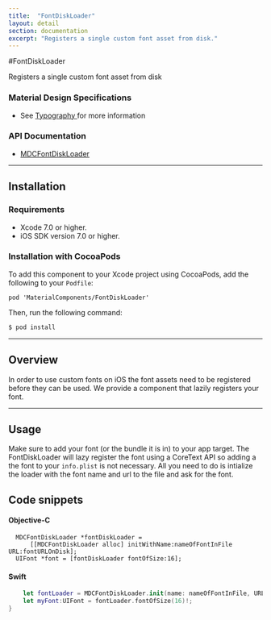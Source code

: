 ```yaml
---
title:  "FontDiskLoader"
layout: detail
section: documentation
excerpt: "Registers a single custom font asset from disk."
---
```

#FontDiskLoader

Registers a single custom font asset from disk
<!--{: .intro :}-->

### Material Design Specifications

<ul class="icon-list">
  <li class="icon-link">
    See
    <a href="https://www.google.com/design/spec/typography.html">
      Typography
    </a>
    for more information
  </li>
</ul>

### API Documentation

<ul class="icon-list">
  <li class="icon-link">
    <a href="/apidocs/<FontDiskLoader>/Classes/MDCFontDiskLoader.html">
      MDCFontDiskLoader
    </a>
  </li>
</ul>

- - -

## Installation

### Requirements

- Xcode 7.0 or higher.
- iOS SDK version 7.0 or higher.

### Installation with CocoaPods

To add this component to your Xcode project using CocoaPods, add the
following to your `Podfile`:

~~~
pod 'MaterialComponents/FontDiskLoader'
~~~

Then, run the following command:

~~~ bash
$ pod install
~~~

- - -

## Overview

In order to use custom fonts on iOS the font assets need to be registered before they can be used.
We provide a component that lazily registers your font.

- - -

## Usage

Make sure to add your font (or the bundle it is in) to your app target. The FontDiskLoader will lazy
register the font using a CoreText API so adding a the font to your `info.plist` is not necessary.
All you need to do is intialize the loader with the font name and url to the file and ask for the
font.

## Code snippets

<!--<div class="material-code-render" markdown="1">-->
#### Objective-C
~~~ objc
  MDCFontDiskLoader *fontDiskLoader =
      [[MDCFontDiskLoader alloc] initWithName:nameOfFontInFile URL:fontURLOnDisk];
  UIFont *font = [fontDiskLoader fontOfSize:16];
~~~

#### Swift
~~~ swift
    let fontLoader = MDCFontDiskLoader.init(name: nameOfFontInFile, URL: fontURLOnDisk);
    let myFont:UIFont = fontLoader.fontOfSize(16)!;
}
~~~
<!--</div>-->
